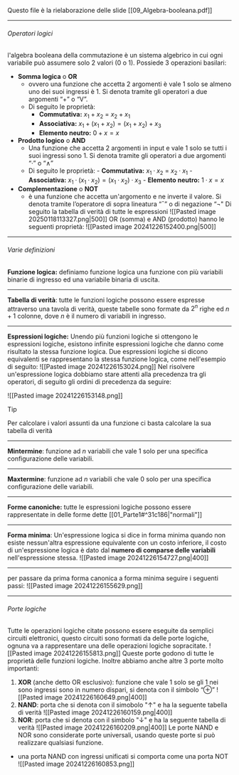 Questo file è la rielaborazione delle slide [[09_Algebra-booleana.pdf]]

---
###### Operatori logici
l'algebra booleana della commutazione è un sistema algebrico in cui ogni variabile può assumere solo 2 valori (0 o 1). Possiede $3$ operazioni basilari:

- **Somma logica** o **OR**
	- ovvero una funzione che accetta 2 argomenti è vale 1 solo se almeno uno dei suoi ingressi è 1. Si denota tramite gli operatori a due argomenti “+” o “V”.
	- Di seguito le proprietà:
	  - **Commutativa:** $x_1 + x_2$ = $x_2+x_1$
	  - **Associativa:** $x_1+(x_1+x_2)=(x_1+x_2)+x_3$
	  - **Elemento neutro:** $0+x = x$
- **Prodotto logico** o **AND**
	- Una funzione che accetta 2 argomenti in input e vale 1 solo se tutti i suoi ingressi sono 1. Si denota tramite gli operatori a due argomenti “·” o “∧”
	- Di seguito le proprietà:
		  - **Commutativa:** $x_1 · x_2$ = $x_2·x_1$
		  - **Associativa:** $x_1·(x_1·x_2)=(x_1·x_2)·x_3$
		  - **Elemento neutro:** $1·x = x$
- **Complementazione** o **NOT**
	- è una funzione che accetta un'argomento e ne inverte il valore. Si denota tramite l’operatore di sopra lineatura “¯” o di negazione “¬"
Di seguito la tabella di verità di tutte le espressioni
![[Pasted image 20250118113327.png|500]]
OR (somma) e AND (prodotto) hanno le seguenti proprietà:
![[Pasted image 20241226152400.png|500]]

---
###### Varie definizioni

**Funzione logica:** definiamo funzione logica una funzione con più variabili binarie di ingresso ed una variabile binaria di uscita.

---
**Tabella di verità**: tutte le funzioni logiche possono essere espresse attraverso una tavola di verità, queste tabelle sono formate da $2^n$ righe ed $n+1$ colonne, dove $n$ è il numero di variabili in ingresso.

---
**Espressioni logiche:** Unendo più funzioni logiche si ottengono le espressioni logiche, esistono infinite espressioni logiche che danno come risultato la stessa funzione logica. Due espressioni logiche si dicono equivalenti se rappresentano la stessa funzione logica, come nell'esempio di seguito:
![[Pasted image 20241226153024.png]]
Nel risolvere un'espressione logica dobbiamo stare attenti alla precedenza tra gli operatori, di seguito gli ordini di precedenza da seguire:

![[Pasted image 20241226153148.png]]

> [!TIP]
> Per calcolare i valori assunti da una funzione ci basta calcolare la sua tabella di verità

---
**Mintermine**: funzione ad $n$ variabili che vale $1$ solo per una specifica configurazione delle variabili.

---
**Maxtermine**: funzione ad $n$ variabili che vale 0 solo per una specifica configurazione delle variabili.

---
**Forme canoniche:** tutte le espressioni logiche possono essere rappresentate in delle forme dette [[01_Parte1#^31c186|"normali"]]

---
**Forma minima**: Un'espressione logica si dice in forma minima quando non esiste nessun'altra espressione equivalente con un costo inferiore, il costo di un'espressione logica è dato dal **numero di comparse delle variabili** nell'espressione stessa.
![[Pasted image 20241226154727.png|400]]

---
per passare da prima forma canonica a forma minima seguire i seguenti passi:
![[Pasted image 20241226155629.png]]

---
###### Porte logiche
Tutte le operazioni logiche citate possono essere eseguite da semplici circuiti elettronici, questo circuiti sono formati da delle porte logiche, ognuna va a rappresentare una delle operazioni logiche sopracitate.
![[Pasted image 20241226155813.png]]
Queste porte godono di tutte le proprietà delle funzioni logiche. Inoltre abbiamo anche altre 3 porte molto importanti:
1. **XOR** (anche detto OR esclusivo): funzione che vale 1 solo se gli 1 nei sono ingressi sono in numero dispari, si denota con il simbolo “⊕”
   ![[Pasted image 20241226160649.png|400]]
2. **NAND**:  porta che si denota con il simobolo "$\uparrow$" e ha la seguente tabella di verità 
   ![[Pasted image 20241226160159.png|400]]
3. **NOR**: porta che si denota con il simbolo "$\downarrow$" e ha la seguente tabella di verità
   ![[Pasted image 20241226160209.png|400]]
Le porte NAND e NOR sono considerate porte universali, usando queste porte si può realizzare qualsiasi funzione. 
- una porta NAND con ingressi unificati si comporta come una porta NOT
  ![[Pasted image 20241226160853.png]]
  